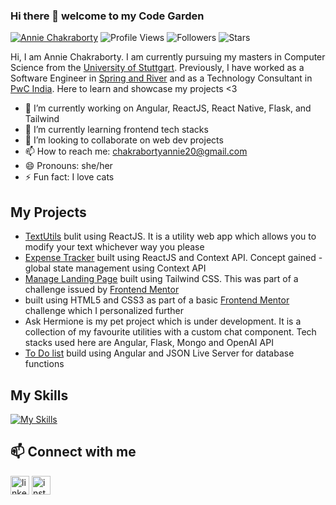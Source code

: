 ### Hi there 👋 welcome to my Code Garden

[![Annie Chakraborty](https://img.shields.io/badge/ANNIE-CHAKRABORTY-<COLOR>.svg)](https://shields.io/) ![Profile Views](https://komarev.com/ghpvc/?username=anniechakraborty&color=blue) ![Followers](https://img.shields.io/github/followers/anniechakraborty) ![Stars](https://img.shields.io/github/stars/anniechakraborty?label=Profile%20Stars&logo=Profile%20stars&logoColor=g) 

Hi, I am Annie Chakraborty. I am currently pursuing my masters in Computer Science from the [University of Stuttgart](https://www.uni-stuttgart.de/en/). Previously, I have worked as a Software Engineer in [Spring and River](https://springandriver.com/) and as a Technology Consultant in [PwC India](https://www.pwc.in/). Here to learn and showcase my projects <3

- 🔭 I’m currently working on Angular, ReactJS, React Native, Flask, and Tailwind
- 🌱 I’m currently learning frontend tech stacks
- 👯 I’m looking to collaborate on web dev projects
- 📫 How to reach me: chakrabortyannie20@gmail.com
- 😄 Pronouns: she/her
- ⚡ Fun fact: I love cats

## My Projects
- [TextUtils](https://github.com/anniechakraborty/textutils) bulit using ReactJS. It is a utility web app which allows you to modify your text whichever way you please 
- [Expense Tracker](https://github.com/anniechakraborty/expense-tracker) built using ReactJS and Context API. Concept gained - global state management using Context API
- [Manage Landing Page](https://github.com/anniechakraborty/manage-landing-page) built using Tailwind CSS. This was part of a challenge issued by [Frontend Mentor](https://www.frontendmentor.io/home)
- [](https://github.com/anniechakraborty/social-links-profile-main) built using HTML5 and CSS3 as part of a basic [Frontend Mentor](https://www.frontendmentor.io/home) challenge which I personalized further
- Ask Hermione is my pet project which is under development. It is a collection of my favourite utilities with a custom chat component. Tech stacks used here are Angular, Flask, Mongo and OpenAI API
- [To Do list](https://github.com/anniechakraborty/angularcrash_todolist) build using Angular and JSON Live Server for database functions

## My Skills

[![My Skills](https://skillicons.dev/icons?i=js,html,css,angular,py,flask,tailwind,react)](https://skillicons.dev)

<!--
## Stats

![](https://github-readme-stats.vercel.app/api?username=anniechakraborty&hide_border=false&include_all_commits=true&count_private=true&theme=dracula&show_icons=true)
![](https://github-readme-streak-stats.herokuapp.com/?user=anniechakraborty&theme=light&hide_border=false)<br/>
![](https://github-readme-stats.vercel.app/api/top-langs/?username=anniechakraborty&&theme=light&hide_border=false&include_all_commits=true&count_private=true&layout=compact)

-->
## 📫 Connect with me

[<img src='https://cdn.jsdelivr.net/npm/simple-icons@3.0.1/icons/linkedin.svg' alt='linkedin' height='30'>](https://www.linkedin.com/in/annie-chakraborty/) 
[<img src='https://cdn.jsdelivr.net/npm/simple-icons@3.0.1/icons/instagram.svg' alt='instagram' height='30'>](https://www.instagram.com/tinybookishreviews/)  
<!--
**anniechakraborty/anniechakraborty** is a ✨ _special_ ✨ repository because its `README.md` (this file) appears on your GitHub profile.
-->
